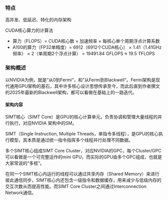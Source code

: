 ### 特点
高并发、低延迟、特化的内存架构

CUDA核心算力的计算法  
- 算力（FLOPS）= CUDA核心数 × 加速频率 × 每核心单个周期浮点计算系数  
- A100的算力（FP32单精度）= 6912（6912个CUDA核心） × 1.41（1.41GHz频率） × 2（单周期2个浮点计算） = 19491.84 GFLOPS ≈ 19.5 TFLOPS

### 架构概述

以NVIDIA为例，就是“从0到Fermi“，和”从Fermi到Blackwell“。Fermi架构是现代通用GPU架构的基石，其中许多核心设计思想传承至今，而此后直到作者撰文的2025年最新的Blackwell架构，都可以看做在基础上的一路迭代。

#### 架构内容
SIMT核心（SIMT Core）是GPU的核心计算单元，负责协调和管理大量线程的并行执行，对应NVIDIA 架构中的SM。

SIMT（Single Instruction, Multiple Threads，单指令多线程），是GPU的核心执行模型，其本质是通过统一指令指挥多个线程并行处理不同数据。

多个SIMT核心组成SIMT Core Cluster，对应NVIDIA的GPC，每个Cluster/GPC可以看做是一个可完整运作的mini GPU，而实际的GPU由多个GPC组成，也就是大家常说的“多核”。

在同一个SIMT核心内运行的线程可以通过共享内存（Shared Memory）来进行彼此通信同步，SIMT核心内还包含一级指令和数据缓存，用来减少与低级内存的交互次数从而提高性能。而SIMT Core Cluster之间通过Interconnection Network通信。